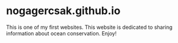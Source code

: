 # nogagercsak.github.io

This is one of my first websites. This website is dedicated to sharing information about ocean conservation. Enjoy!
